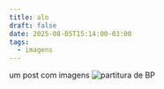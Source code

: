 ```yaml
---
title: alo
draft: false
date: 2025-08-05T15:14:00-03:00
tags:
  - imagens
---
```

um post com imagens ![partitura de BP](/my-hugo-cms-poc/decap-images/1.jpg "o titulo da minha imagem")

